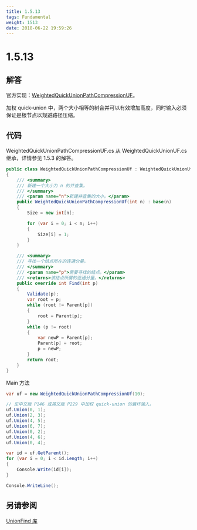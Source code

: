 ```yaml
---
title: 1.5.13
tags: Fundamental
weight: 1513
date: 2018-06-22 19:59:26
---
```


# 1.5.13


## 解答

官方实现：[WeightedQuickUnionPathCompressionUF](http://algs4.cs.princeton.edu/15uf/WeightedQuickUnionPathCompressionUF.java.html)。

加权 quick-union 中，两个大小相等的树合并可以有效增加高度，同时输入必须保证是根节点以规避路径压缩。

## 代码

WeightedQuickUnionPathCompressionUF.cs 从 WeightedQuickUnionUF.cs 继承，详情参见 1.5.3 的解答。

```csharp
public class WeightedQuickUnionPathCompressionUf : WeightedQuickUnionUf
{
    /// <summary>
    /// 新建一个大小为 n 的并查集。
    /// </summary>
    /// <param name="n">新建并查集的大小。</param>
    public WeightedQuickUnionPathCompressionUf(int n) : base(n)
    {
        Size = new int[n];

        for (var i = 0; i < n; i++)
        {
            Size[i] = 1;
        }
    }

    /// <summary>
    /// 寻找一个结点所在的连通分量。
    /// </summary>
    /// <param name="p">需要寻找的结点。</param>
    /// <returns>该结点所属的连通分量。</returns>
    public override int Find(int p)
    {
        Validate(p);
        var root = p;
        while (root != Parent[p])
        {
            root = Parent[p];
        }
        while (p != root)
        {
            var newP = Parent[p];
            Parent[p] = root;
            p = newP;
        }
        return root;
    }
}
```

Main 方法

```csharp
var uf = new WeightedQuickUnionPathCompressionUf(10);

// 见中文版 P146 或英文版 P229 中加权 quick-union 的最坏输入。
uf.Union(0, 1);
uf.Union(2, 3);
uf.Union(4, 5);
uf.Union(6, 7);
uf.Union(0, 2);
uf.Union(4, 6);
uf.Union(0, 4);

var id = uf.GetParent();
for (var i = 0; i < id.Length; i++)
{
    Console.Write(id[i]);
}

Console.WriteLine();
```

## 另请参阅

[UnionFind 库](https://github.com/ikesnowy/Algorithms-4th-Edition-in-Csharp/tree/master/1%20Fundamental/1.5/UnionFind)
